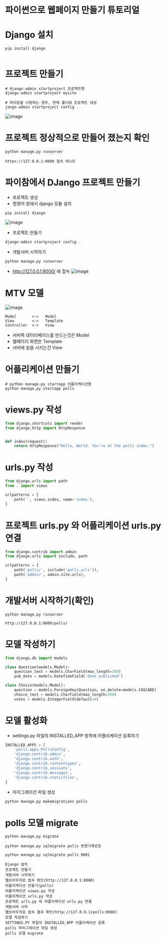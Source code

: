 # 파이썬으로 웹페이지 만들기 튜토리얼
# Django 설치
```
pip install django


```

# 프로젝트 만들기
```
# django-admin startproject 프로젝트명
django-admin startproject mysite

# 파이참을 사용하는 경우, 현재 폴더에 프로젝트 생성
jango-admin startproject config .

```
![image](https://user-images.githubusercontent.com/102650331/208417300-1ec99436-5c15-4c84-96fb-3dbba190e562.png)


# 프로젝트 정상적으로 만들어 졌는지 확인
```
python manage.py runserver

https://127.0.0.1:8000 접속 테스트

```
# 파이참에서 DJango 프로젝트 만들기
- 프로젝트 생성
- 명령어 창에서 django 모듈 설치
```
pip install django

```
![image](https://user-images.githubusercontent.com/102650331/208417816-e3248f4f-9262-4aa1-b47e-dea51d31762f.png)

- 프로젝트 만들기
```
django-admin startproject config .

```

- 개발서버 시작하기
```
python manage.py runserver

```

- http://127.0.0.1:8000/ 에 접속
![image](https://user-images.githubusercontent.com/102650331/208419170-21a7ee6e-e2f6-49f7-a527-d1e9e1d41e43.png)


# MTV 모델
![image](https://user-images.githubusercontent.com/102650331/208419687-5c20c454-d5cd-4eea-b557-5bdecbd4be0b.png)

```
Model       <->   Model
View        <->   Template
Controller  <->   View

```

- 서버쪽 데이터베이스를 만드는것은 Model
- 웹페이지 화면은 Template
- 서버에 일을 시키는건 View

# 어플리케이션 만들기
```
# python manage.py startapp 어플리케이션명
python manage.py startapp polls

```

# views.py 작성
```python
from django.shortcuts import render
from django.http import HttpResponse


def index(request):
    return HttpResponse("Hello, World. You're at the polls index.")

```

# urls.py 작성
```python
from django.urls import path
from . import views

urlpatterns = [
    path('', views.index, name='index'),
]

```

# 프로젝트 urls.py 와 어플리케이션 urls.py 연결
```python
from django.contrib import admin
from django.urls import include, path

urlpatterns = [
    path('polls/', include('polls.urls')),
    path('admin/', admin.site.urls),
]

```

# 개발서버 시작하기(확인)
```
python manage.py runserver

http://127.0.0.1:8000/polls/

```

# 모델 작성하기
```python
from django.db import models

class Question(models.Model):
    question_text = models.CharField(max_length=200)
    pub_date = models.DateTimeField('date published')

class Choice(models.Model):
    question = models.ForeignKey(Question, on_delete=models.CASCADE)
    choice_text = models.CharField(max_length=200)
    votes = models.IntegerField(default=0)

```

# 모델 활성화
- settings.py 파일의 INSTALLED_APP 항목에 어플리케이션 등록하기
```python
INSTALLED_APPS = [
    'polls.apps.PollsConfig',
    'django.contrib.admin',
    'django.contrib.auth',
    'django.contrib.contenttypes',
    'django.contrib.sessions',
    'django.contrib.messages',
    'django.contrib.staticfiles',
]

```

- 마이그레이션 파일 생성
```
python manage.py makemigrations polls

```


# polls 모델 migrate
```
python manage.py migrate

python manage.py sqlmigrate polls 변경기록번호

python manage.py sqlmigrate polls 0001

```


```
Django 설치
프로젝트 만들기
개발서버 시작하기
웹브라우저로 접속 확인(http://127.0.0.1:8080)
어플리케이션 만들기(polls)
어플리케이션 views.py 작성
어플리케이션 urls.py 작성
프로젝트 urls.py 와 어플리케이션 urls.py 연결
개발서버 시작
웹브라우저로 접속 결과 확인(http://127.0.0.1/polls:8080)
모델 작성하기
SETTINGS.PY 파일의 INSTALLED_APP 어플리케이션 등록
polls 마이그레이션 파일 생성
polls 모델 migrate


````



